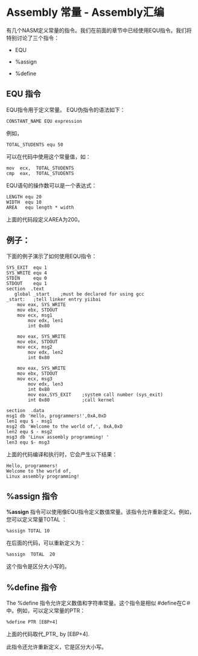 # Assembly 常量 - Assembly汇编

有几个NASM定义常量的指令。我们在前面的章节中已经使用EQU指令。我们将特别讨论了三个指令：

*   EQU

*   %assign

*   %define

## EQU 指令

EQU指令用于定义常量。 EQU伪指令的语法如下：

```
CONSTANT_NAME EQU expression
```

例如，

```
TOTAL_STUDENTS equ 50
```

可以在代码中使用这个常量值，如：

```
mov  ecx,  TOTAL_STUDENTS 
cmp  eax,  TOTAL_STUDENTS
```

EQU语句的操作数可以是一个表达式：

```
LENGTH equ 20
WIDTH  equ 10
AREA   equ length * width
```

上面的代码段定义AREA为200。

## 例子：

下面的例子演示了如何使用EQU指令：

```
SYS_EXIT  equ 1
SYS_WRITE equ 4
STDIN     equ 0
STDOUT    equ 1
section	 .text
   global _start    ;must be declared for using gcc
_start:   ;tell linker entry yiibai
	mov eax, SYS_WRITE         
   	mov ebx, STDOUT         
   	mov ecx, msg1         
    	mov edx, len1 
    	int 0x80                

	mov eax, SYS_WRITE         
   	mov ebx, STDOUT         
   	mov ecx, msg2         
    	mov edx, len2 
    	int 0x80 

	mov eax, SYS_WRITE         
   	mov ebx, STDOUT         
   	mov ecx, msg3         
    	mov edx, len3 
    	int 0x80
        mov eax,SYS_EXIT    ;system call number (sys_exit)
        int 0x80            ;call kernel

section	 .data
msg1 db	'Hello, programmers!',0xA,0xD 	
len1 equ $ - msg1			
msg2 db 'Welcome to the world of,', 0xA,0xD 
len2 equ $ - msg2 
msg3 db 'Linux assembly programming! '
len3 equ $- msg3
```

上面的代码编译和执行时，它会产生以下结果：

```
Hello, programmers!
Welcome to the world of,
Linux assembly programming!

```

## %assign 指令

**%assign** 指令可以使用像EQU指令定义数值常量。该指令允许重新定义。例如，您可以定义常量TOTAL ：

```
%assign TOTAL 10
```

在后面的代码，可以重新定义为：

```
%assign  TOTAL  20
```

这个指令是区分大小写的。

## %define 指令

The %define 指令允许定义数值和字符串常量。这个指令是相似 #define在C＃中。例如，可以定义常量的PTR：

```
%define PTR [EBP+4]
```

上面的代码取代_PTR_ by [EBP+4].

此指令还允许重新定义，它是区分大小写。

 